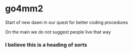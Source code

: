 go4mm2
======

Start of new dawn in our quest for better coding procedures

On the main we do not suggest people live that way

<!-- Is this a comment -->
### I believe this is a heading of sorts

